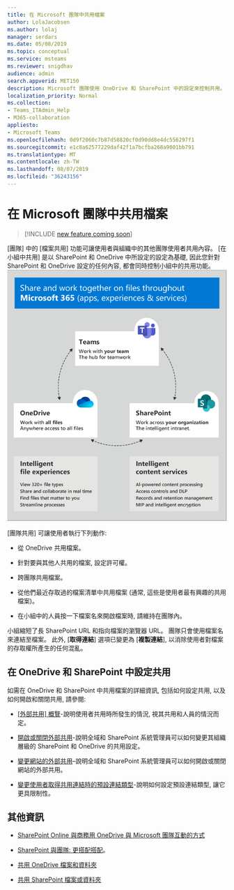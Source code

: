 ```yaml
---
title: 在 Microsoft 團隊中共用檔案
author: LolaJacobsen
ms.author: lolaj
manager: serdars
ms.date: 05/08/2019
ms.topic: conceptual
ms.service: msteams
ms.reviewer: snigdhav
audience: admin
search.appverid: MET150
description: Microsoft 團隊使用 OneDrive 和 SharePoint 中的設定來控制共用。
localization_priority: Normal
ms.collection:
- Teams_ITAdmin_Help
- M365-collaboration
appliesto:
- Microsoft Teams
ms.openlocfilehash: 0d9f2060c7b87d58820cf0d90dd8e4dc556297f1
ms.sourcegitcommit: e1c8a62577229daf42f1a7bcfba268a9001bb791
ms.translationtype: MT
ms.contentlocale: zh-TW
ms.lasthandoff: 08/07/2019
ms.locfileid: "36243156"
---
```

# <a name="sharing-files-in-microsoft-teams"></a>在 Microsoft 團隊中共用檔案

> [!INCLUDE [new feature coming soon](includes/new-feature-coming-soon-article.md)]

[團隊] 中的 [檔案共用] 功能可讓使用者與組織中的其他團隊使用者共用內容。 [在小組中共用] 是以 SharePoint 和 OneDrive 中所設定的設定為基礎, 因此您針對 SharePoint 和 OneDrive 設定的任何內容, 都會同時控制小組中的共用功能。
![圖表, 指出檔案共用在團隊與商務用 OneDrive 和 SharePoint 之間的運作方式](media/sharing-files-in-teams-image1.png)

[團隊共用] 可讓使用者執行下列動作:

- 從 OneDrive 共用檔案。

- 針對要與其他人共用的檔案, 設定許可權。

- 跨團隊共用檔案。

- 從他們最近存取過的檔案清單中共用檔案 (通常, 這些是使用者最有興趣的共用檔案)。

- 在小組中的人員按一下檔案名來開啟檔案時, 請維持在團隊內。

小組縮短了長 SharePoint URL 和指向檔案的瀏覽器 URL。 團隊只會使用檔案名來連結至檔案。 此外, [**取得連結**] 選項已變更為 [**複製連結**], 以消除使用者對檔案的存取權所產生的任何混亂。

## <a name="configure-sharing-in-onedrive-and-sharepoint"></a>在 OneDrive 和 SharePoint 中設定共用

如需在 OneDrive 和 SharePoint 中共用檔案的詳細資訊, 包括如何設定共用, 以及如何開啟和關閉共用, 請參閱:

- [[外部共用] 概覽](https://docs.microsoft.com/sharepoint/external-sharing-overview)-說明使用者共用時所發生的情況, 視其共用和人員的情況而定。

- [開啟或關閉外部共用](https://docs.microsoft.com/sharepoint/turn-external-sharing-on-or-off)-說明全域和 SharePoint 系統管理員可以如何變更其組織層級的 SharePoint 和 OneDrive 的共用設定。

- [變更網站的外部共用](https://docs.microsoft.com/sharepoint/change-external-sharing-site)–說明全域和 SharePoint 系統管理員可以如何開啟或關閉網站的外部共用。

- [變更使用者取得共用連結時的預設連結類型](https://docs.microsoft.com/sharepoint/change-default-sharing-link)-說明如何設定預設連結類型, 讓它更具限制性。

## <a name="more-information"></a>其他資訊

- [SharePoint Online 與商務用 OneDrive 與 Microsoft 團隊互動的方式](sharepoint-onedrive-interact.md)

- [SharePoint 與團隊: 更搭配搭配](https://techcommunity.microsoft.com/t5/Microsoft-SharePoint-Blog/SharePoint-and-Teams-Better-Together/ba-p/189593)。

- [共用 OneDrive 檔案和資料夾](https://support.office.com/article/Share-OneDrive-files-and-folders-9fcc2f7d-de0c-4cec-93b0-a82024800c07#OS_Type=OneDrive_-_Business)

- [共用 SharePoint 檔案或資料夾](https://support.office.com/article/share-sharepoint-files-or-folders-1fe37332-0f9a-4719-970e-d2578da4941c)

